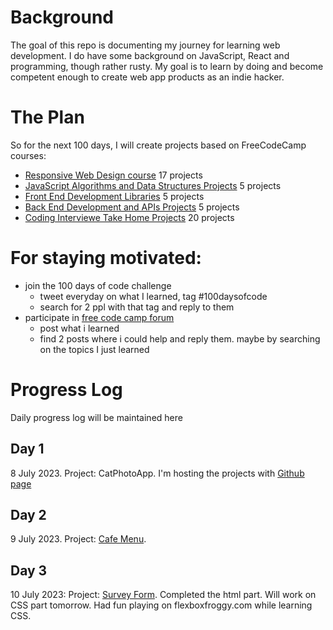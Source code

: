 # Background
The goal of this repo is documenting my journey for learning web development. I do have some background on JavaScript, React and programming, though rather rusty. My goal is to learn by doing and become competent enough to create web app products as an indie hacker.

# The Plan
So for the next 100 days, I will create projects based on FreeCodeCamp courses:
- [Responsive Web Design course](https://www.freecodecamp.org/learn/2022/responsive-web-design/) 17 projects
- [JavaScript Algorithms and Data Structures Projects](https://www.freecodecamp.org/learn/javascript-algorithms-and-data-structures/#functional-programming) 5 projects
- [Front End Development Libraries](https://www.freecodecamp.org/learn/front-end-development-libraries/) 5 projects
- [Back End Development and APIs Projects](https://www.freecodecamp.org/learn/back-end-development-and-apis/) 5 projects
- [Coding Interviewe Take Home Projects](https://www.freecodecamp.org/learn/coding-interview-prep/take-home-projects/) 20 projects

# For staying motivated:
- join the 100 days of code challenge
    - tweet everyday on what I learned, tag #100daysofcode
    - search for 2 ppl with that tag and reply to them
- participate in [free code camp forum](https://forum.freecodecamp.org/categories)
    - post what i learned
    - find 2 posts where i could help and reply them. maybe by searching on the topics I just learned

# Progress Log
Daily progress log will be maintained here

## Day 1 
8 July 2023. Project: CatPhotoApp. 
I'm hosting the projects with [Github page](https://hangjoni.github.io/webdev/)
## Day 2
9 July 2023. Project: [Cafe Menu](https://hangjoni.github.io/webdev/cafe-menu/index.html). 
## Day 3
10 July 2023: Project: [Survey Form](https://hangjoni.github.io/webdev/survey-form/index.html). Completed the html part. Will work on CSS part tomorrow. Had fun playing on flexboxfroggy.com while learning CSS.